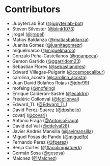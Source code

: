 # Contributors

* JupyterLab Bot ([@jupyterlab-bot](https://crowdin.com/profile/jupyterlab-bot))
* Steven Silvester ([@blink1073](https://crowdin.com/profile/blink1073))
* jrogel ([@jrogel](https://crowdin.com/profile/jrogel))
* Matias Baldanza ([@matiasbaldanza](https://crowdin.com/profile/matiasbaldanza))
* Juanita Gomez ([@juanitagomezr](https://crowdin.com/profile/juanitagomezr))
* miguelmarco ([@miguelmarco](https://crowdin.com/profile/miguelmarco))
* Gonzalo Peña-Castellanos ([@goanpeca](https://crowdin.com/profile/goanpeca))
* Gerson Garrido ([@ggarridom23](https://crowdin.com/profile/ggarridom23))
* Sebastian Flores ([@sebastiandres](https://crowdin.com/profile/sebastiandres))
* Edward Villegas-Pulgarin ([@cosmoscalibur](https://crowdin.com/profile/cosmoscalibur))
* carolina_acosta ([@carolina_acosta](https://crowdin.com/profile/carolina_acosta))
* Juan David Bolaños Rojas ([@jdbr99](https://crowdin.com/profile/jdbr99))
* mofeing ([@mofeing](https://crowdin.com/profile/mofeing))
* Enrique Calderón-Sastré ([@ecaldrn](https://crowdin.com/profile/ecaldrn))
* Frédéric Collonval ([@fcollonval](https://crowdin.com/profile/fcollonval))
* Edward_TL ([@Edward_TL](https://crowdin.com/profile/Edward_TL))
* David Perez-Suarez ([@dpshelio](https://crowdin.com/profile/dpshelio))
* covarj ([@covarj](https://crowdin.com/profile/covarj))
* Antonio Fraga ([@AntonioFraga](https://crowdin.com/profile/AntonioFraga))
* David del Val ([@ddelval28](https://crowdin.com/profile/ddelval28))
* Javier Andrés Mansilla ([@javimansilla](https://crowdin.com/profile/javimansilla))
* Miguel Fosas de Pando ([@miguelfp](https://crowdin.com/profile/miguelfp))
* Fernando Perez ([@fperez](https://crowdin.com/profile/fperez))
* Benja Cortes ([@flacolimpiatuerk](https://crowdin.com/profile/flacolimpiatuerk))
* Germán Sosa ([@gesosa](https://crowdin.com/profile/gesosa))
* Malcnez ([@Malcnez](https://crowdin.com/profile/Malcnez))
